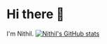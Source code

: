 # Hi there 👋

I'm Nithil.
[![Nithil's GitHub stats](https://github-readme-stats.vercel.app/api?username=realtechnerd)](https://github.com/anuraghazra/github-readme-stats)
